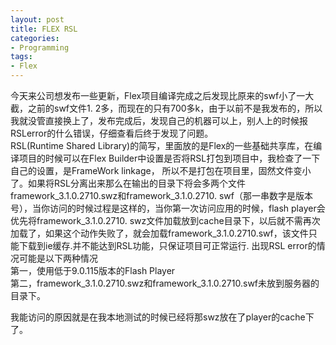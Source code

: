 ```yaml
---
layout: post
title: FLEX RSL
categories:
- Programming
tags:
- Flex
---
```


今天来公司想发布一些更新，Flex项目编译完成之后发现比原来的swf小了一大截，之前的swf文件1.  2多，而现在的只有700多k，由于以前不是我发布的，所以我就没管直接换上了，发布完成后，发现自己的机器可以上，别人上的时候报RSLerror的什么错误，仔细查看后终于发现了问题。    
RSL(Runtime Shared Library)的简写，里面放的是Flex的一些基础共享库，在编译项目的时候可以在Flex Builder中设置是否将RSL打包到项目中，我检查了一下自己的设置，是FrameWork linkage， 所以不是打包在项目里，固然文件变小了。如果将RSL分离出来那么在输出的目录下将会多两个文件framework_3.1.0.2710.swz和framework_3.1.0.2710.  swf（那一串数字是版本号），当你访问的时候过程是这样的，当你第一次访问应用的时候，flash player会优先将framework_3.1.0.2710.  swz文件加载放到cache目录下，以后就不需再次加载了，如果这个动作失败了，就会加载framework_3.1.0.2710.swf，该文件只能下载到ie缓存.并不能达到RSL功能，只保证项目可正常运行.
出现RSL error的情况可能是以下两种情况  
第一，使用低于9.0.115版本的Flash Player  
第二，framework_3.1.0.2710.swz和framework_3.1.0.2710.swf未放到服务器的目录下。  
  
我能访问的原因就是在我本地测试的时候已经将那swz放在了player的cache下了。  